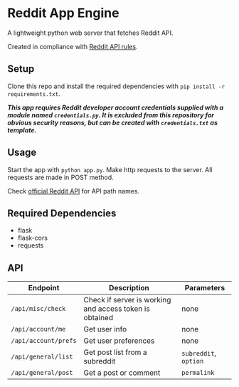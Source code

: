 # Reddit App Engine

A lightweight python web server that fetches Reddit API. 

Created in compliance with [Reddit API rules](https://github.com/reddit-archive/reddit/wiki/API).

## Setup
Clone this repo and install the required dependencies with ```pip install -r requirements.txt```. 

***This app requires Reddit developer account credentials supplied with a module named ```credentials.py```.
It is excluded from this repository for obvious security reasons, but can be created with ```credentials.txt``` as template.***

## Usage
Start the app with ```python app.py```. Make http requests to the server. 
All requests are made in POST method.

Check [official Reddit API](https://www.reddit.com/dev/api/) for API path names.

## Required Dependencies
* flask
* flask-cors
* requests

## API
| Endpoint | Description | Parameters |
| --- | --- | --- |
| ```/api/misc/check``` | Check if server is working and access token is obtained | none |
| ```/api/account/me``` | Get user info | none |
| ```/api/account/prefs``` | Get user preferences | none |
| ```/api/general/list``` | Get post list from a subreddit | ```subreddit```, ```option```|
| ```/api/general/post``` | Get a post or comment | ```permalink```| 
